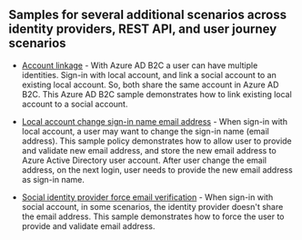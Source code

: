 ## Samples for several additional scenarios across identity providers, REST API, and user journey scenarios

* [Account linkage](source/aadb2c-ief-account-linkage) - With Azure AD B2C a user can have multiple identities. Sign-in with local account, and link a social account to an existing local account. So, both share the same account in Azure AD B2C. This Azure AD B2C sample demonstrates how to link existing local account to a social account. 

* [Local account change sign-in name email address](source/aadb2c-ief-change-sign-in-name) - When sign-in with local account, a user may want to change the sign-in name (email address). This sample policy demonstrates how to allow user to provide and validate new email address, and store the new email address to Azure Active Directory user account. After user change the email address, on the next login, user needs to provide the new email address as sign-in name.

* [Social identity provider force email verification](source/aadb2c-ief-social-idp-force-email) - When sign-in with social account, in some scenarios,  the identity provider doesn't share the email address. This sample demonstrates how to force the user to provide and validate email address. 
